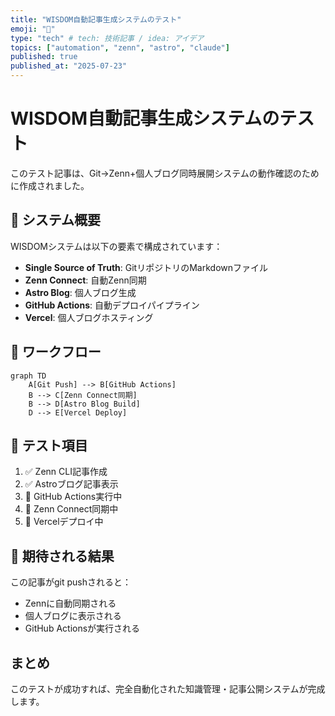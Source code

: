 ```yaml
---
title: "WISDOM自動記事生成システムのテスト"
emoji: "🚀"
type: "tech" # tech: 技術記事 / idea: アイデア
topics: ["automation", "zenn", "astro", "claude"]
published: true
published_at: "2025-07-23"
---
```


# WISDOM自動記事生成システムのテスト

このテスト記事は、Git→Zenn+個人ブログ同時展開システムの動作確認のために作成されました。

## 🎯 システム概要

WISDOMシステムは以下の要素で構成されています：

- **Single Source of Truth**: GitリポジトリのMarkdownファイル
- **Zenn Connect**: 自動Zenn同期
- **Astro Blog**: 個人ブログ生成
- **GitHub Actions**: 自動デプロイパイプライン
- **Vercel**: 個人ブログホスティング

## 🔄 ワークフロー

```mermaid
graph TD
    A[Git Push] --> B[GitHub Actions]
    B --> C[Zenn Connect同期]
    B --> D[Astro Blog Build]
    D --> E[Vercel Deploy]
```

## 📝 テスト項目

1. ✅ Zenn CLI記事作成
2. ✅ Astroブログ記事表示
3. 🔄 GitHub Actions実行中
4. 🔄 Zenn Connect同期中
5. 🔄 Vercelデプロイ中

## 🚀 期待される結果

この記事がgit pushされると：
- Zennに自動同期される
- 個人ブログに表示される
- GitHub Actionsが実行される

## まとめ

このテストが成功すれば、完全自動化された知識管理・記事公開システムが完成します。

